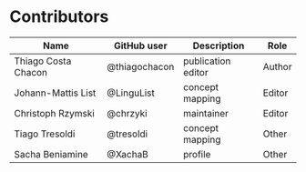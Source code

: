 # Contributors

Name | GitHub user | Description| Role
--- | --- | --- | ---
Thiago Costa Chacon | @thiagochacon | publication editor | Author
Johann-Mattis List | @LinguList | concept mapping | Editor
Christoph Rzymski | @chrzyki | maintainer | Editor
Tiago Tresoldi | @tresoldi | concept mapping | Other
Sacha Beniamine | @XachaB | profile | Other

